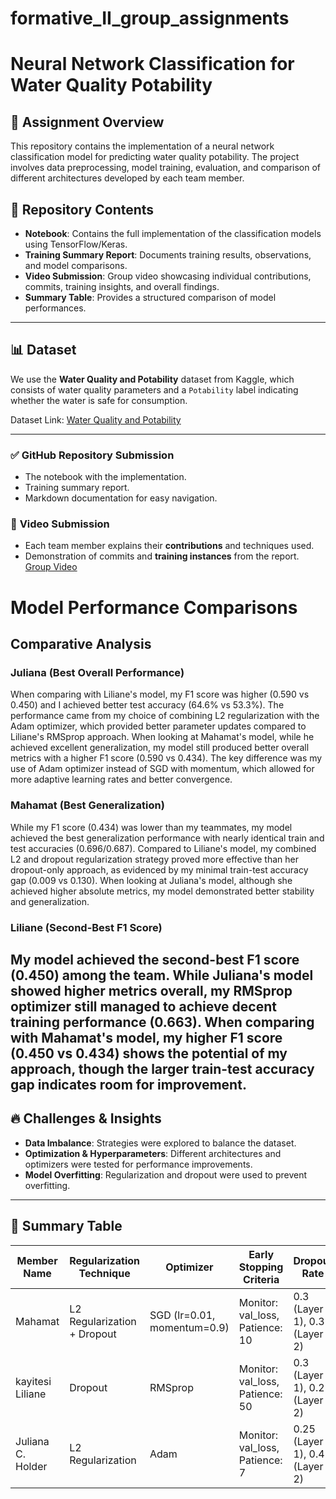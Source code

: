 # formative_II_group_assignments

# Neural Network Classification for Water Quality Potability

## 📌 Assignment Overview
This repository contains the implementation of a neural network classification model for predicting water quality potability. The project involves data preprocessing, model training, evaluation, and comparison of different architectures developed by each team member.

## 📂 Repository Contents
- **Notebook**: Contains the full implementation of the classification models using TensorFlow/Keras.
- **Training Summary Report**: Documents training results, observations, and model comparisons.
- **Video Submission**: Group video showcasing individual contributions, commits, training insights, and overall findings.
- **Summary Table**: Provides a structured comparison of model performances.

---

## 📊 Dataset
We use the **Water Quality and Potability** dataset from Kaggle, which consists of water quality parameters and a `Potability` label indicating whether the water is safe for consumption.

Dataset Link: [Water Quality and Potability](https://www.kaggle.com/datasets/uom190346a/water-quality-and-potability)

---

### ✅ **GitHub Repository Submission**
- The notebook with the implementation.
- Training summary report.
- Markdown documentation for easy navigation.

### 🎥 **Video Submission**
- Each team member explains their **contributions** and techniques used.
- Demonstration of commits and **training instances** from the report.
[Group Video](https://drive.google.com/drive/folders/1MfB5rXvLInY70BJNh4XIIpUoSBsaauYL?usp=drive_link)

# Model Performance Comparisons

## Comparative Analysis

### Juliana (Best Overall Performance)
When comparing with Liliane's model, my F1 score was higher (0.590 vs 0.450) and I achieved better test accuracy (64.6% vs 53.3%). The performance came from my choice of combining L2 regularization with the Adam optimizer, which provided better parameter updates compared to Liliane's RMSprop approach. When looking at Mahamat's model, while he achieved excellent generalization, my model still produced better overall metrics with a higher F1 score (0.590 vs 0.434). The key difference was my use of Adam optimizer instead of SGD with momentum, which allowed for more adaptive learning rates and better convergence.

### Mahamat (Best Generalization)
While my F1 score (0.434) was lower than my teammates, my model achieved the best generalization performance with nearly identical train and test accuracies (0.696/0.687). Compared to Liliane's model, my combined L2 and dropout regularization strategy proved more effective than her dropout-only approach, as evidenced by my minimal train-test accuracy gap (0.009 vs 0.130). When looking at Juliana's model, although she achieved higher absolute metrics, my model demonstrated better stability and generalization.

### Liliane (Second-Best F1 Score)
My model achieved the second-best F1 score (0.450) among the team. While Juliana's model showed higher metrics overall, my RMSprop optimizer still managed to achieve decent training performance (0.663). When comparing with Mahamat's model, my higher F1 score (0.450 vs 0.434) shows the potential of my approach, though the larger train-test accuracy gap indicates room for improvement.
---

## 🔥 Challenges & Insights
- **Data Imbalance**: Strategies were explored to balance the dataset.
- **Optimization & Hyperparameters**: Different architectures and optimizers were tested for performance improvements.
- **Model Overfitting**: Regularization and dropout were used to prevent overfitting.

---

## 📝 Summary Table
| Member Name | Regularization Technique | Optimizer | Early Stopping Criteria | Dropout Rate | Train Accuracy | Test Accuracy | F1 Score |
|-------------|------------------------|-----------|-------------------------|--------------|----------------|--------------|---------|
| Mahamat    | L2 Regularization + Dropout | SGD (lr=0.01, momentum=0.9) | Monitor: val_loss, Patience: 10 | 0.3 (Layer 1), 0.3 (Layer 2) | 0.696 | 0.687 | 0.434 |
| kayitesi Liliane    | Dropout | RMSprop | Monitor: val_loss, Patience: 50 |0.3 (Layer 1), 0.2 (Layer 2) | 0.663	| 0.533 | 	0.450 |
| Juliana C. Holder   | L2 Regularization | Adam | Monitor: val_loss, Patience: 7 | 0.25 (Layer 1), 0.4 (Layer 2) | 0.724 | 0.646 | 0.590 |
